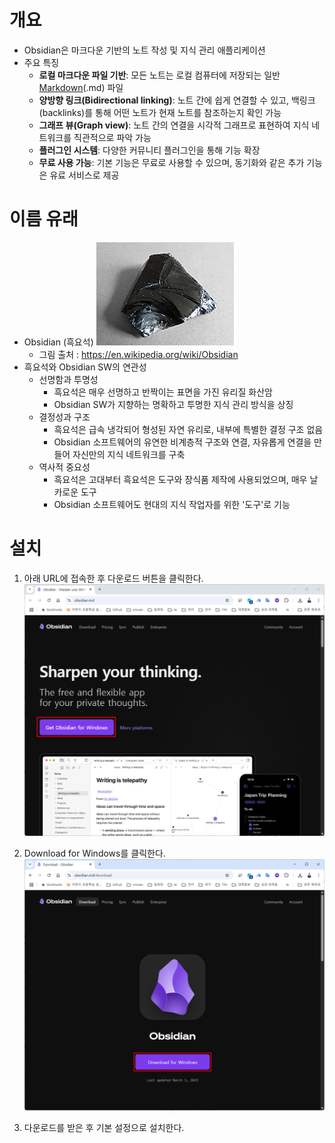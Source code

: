 # 개요

- Obsidian은 마크다운 기반의 노트 작성 및 지식 관리 애플리케이션
- 주요 특징
	- **로컬 마크다운 파일 기반**: 모든 노트는 로컬 컴퓨터에 저장되는 일반 [Markdown](Markdown.md)(.md) 파일
	- **양방향 링크(Bidirectional linking)**: 노트 간에 쉽게 연결할 수 있고, 백링크(backlinks)를 통해 어떤 노트가 현재 노트를 참조하는지 확인 가능
	- **그래프 뷰(Graph view)**: 노트 간의 연결을 시각적 그래프로 표현하여 지식 네트워크를 직관적으로 파악 가능
	- **플러그인 시스템**: 다양한 커뮤니티 플러그인을 통해 기능 확장
	- **무료 사용 가능**: 기본 기능은 무료로 사용할 수 있으며, 동기화와 같은 추가 기능은 유료 서비스로 제공

# 이름 유래

- Obsidian (흑요석)
	![](attachments/Pasted%20image%2020250319162041.png)
	- 그림 출처 : https://en.wikipedia.org/wiki/Obsidian
- 흑요석와 Obsidian SW의 연관성
	- 선명함과 투명성
		- 흑요석은 매우 선명하고 반짝이는 표면을 가진 유리질 화산암
		- Obsidian SW가 지향하는 명확하고 투명한 지식 관리 방식을 상징
	- 결정성과 구조
		- 흑요석은 급속 냉각되어 형성된 자연 유리로, 내부에 특별한 결정 구조 없음
		- Obsidian 소프트웨어의 유연한 비계층적 구조와 연결, 자유롭게 연결을 만들어 자신만의 지식 네트워크를 구축
	- 역사적 중요성
		- 흑요석은 고대부터 흑요석은 도구와 장식품 제작에 사용되었으며, 매우 날카로운 도구
		- Obsidian 소프트웨어도 현대의 지식 작업자를 위한 '도구'로 기능

# 설치

1. 아래 URL에 접속한 후 다운로드 버튼을 클릭한다.
		![](attachments/Pasted%20image%2020250319162224.png)
	
2. Download for Windows를 클릭한다.
		![](attachments/Pasted%20image%2020250319162250.png)
		
3. 다운로드를 받은 후 기본 설정으로 설치한다.

